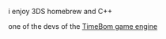 i enjoy 3DS homebrew and C++

one of the devs of the [TimeBom game engine](github.com/thetimebunny)
